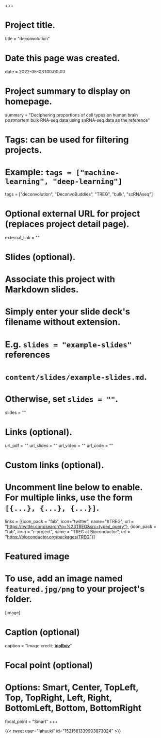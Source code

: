 +++
# Project title.
title = "deconvolution"

# Date this page was created.
date = 2022-05-03T00:00:00

# Project summary to display on homepage.
summary = "Deciphering proportions of cell types on human brain postmortem bulk RNA-seq data using snRNA-seq data as the reference"

# Tags: can be used for filtering projects.
# Example: `tags = ["machine-learning", "deep-learning"]`
tags = ["deconvolution", "DeconvoBuddies", "TREG", "bulk", "scRNAseq"]

# Optional external URL for project (replaces project detail page).
external_link = ""

# Slides (optional).
#   Associate this project with Markdown slides.
#   Simply enter your slide deck's filename without extension.
#   E.g. `slides = "example-slides"` references 
#   `content/slides/example-slides.md`.
#   Otherwise, set `slides = ""`.
slides = ""

# Links (optional).
url_pdf = ""
url_slides = ""
url_video = ""
url_code = ""

# Custom links (optional).
#   Uncomment line below to enable. For multiple links, use the form `[{...}, {...}, {...}]`.
links = [{icon_pack = "fab", icon="twitter", name="#TREG", url = "https://twitter.com/search?q=%23TREG&src=typed_query"}, {icon_pack = "fab", icon = "r-project", name = "TREG at Bioconductor", url = "https://bioconductor.org/packages/TREG"}]

# Featured image
# To use, add an image named `featured.jpg/png` to your project's folder. 
[image]
  # Caption (optional)
  caption = "Image credit: [**bioRxiv**](https://www.biorxiv.org/content/10.1101/TODO)"
  
  # Focal point (optional)
  # Options: Smart, Center, TopLeft, Top, TopRight, Left, Right, BottomLeft, Bottom, BottomRight
  focal_point = "Smart"
+++

{{< tweet user="lahuuki" id="1521581339903873024" >}}
